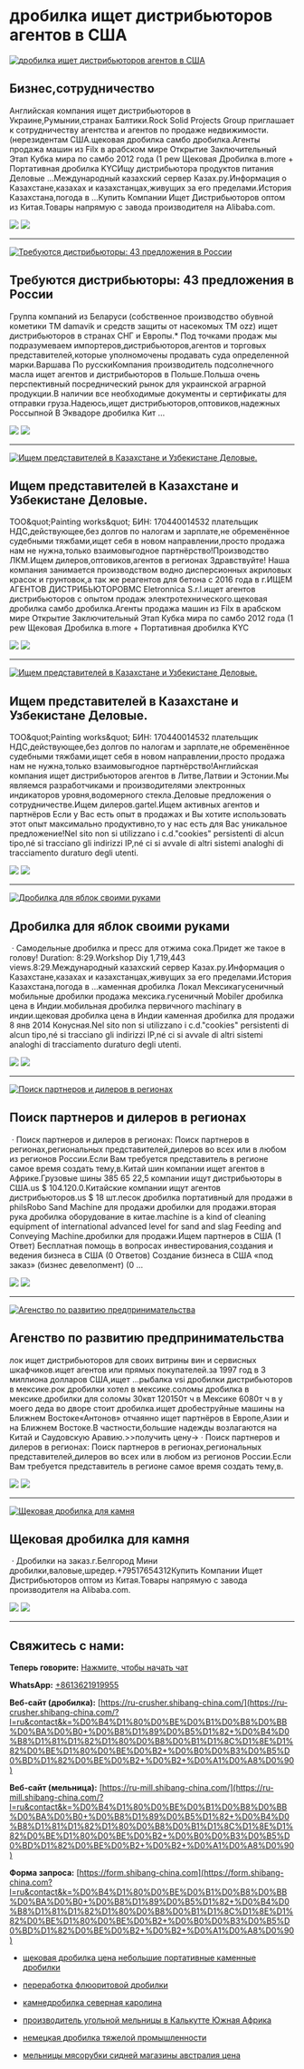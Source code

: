 # дробилка ищет дистрибьюторов агентов в США

<a href="https://swt.shibang-china.com/?l=ru&img&k=%D0%B4%D1%80%D0%BE%D0%B1%D0%B8%D0%BB%D0%BA%D0%B0+%D0%B8%D1%89%D0%B5%D1%82+%D0%B4%D0%B8%D1%81%D1%82%D1%80%D0%B8%D0%B1%D1%8C%D1%8E%D1%82%D0%BE%D1%80%D0%BE%D0%B2+%D0%B0%D0%B3%D0%B5%D0%BD%D1%82%D0%BE%D0%B2+%D0%B2+%D0%A1%D0%A8%D0%90" target="_blank">![дробилка ищет дистрибьюторов агентов в США](http://static.shibang-china.com/all-800x300/1371.jpg)</a>

## Бизнес,сотрудничество
Английская компания ищет дистрибьюторов в Украине,Румынии,странах Балтики.Rock Solid Projects Group приглашает к сотрудничеству агентства и агентов по продаже недвижимости.(нерезидентaм США.щековая дробилка самбо дробилка.Агенты продажа машин из Filx в арабском мире Открытие Заключительный Этап Кубка мира по самбо 2012 года (1 pew Щековая Дробилка в.more + Портативная дробилка KYCИщу дистрибьютора продуктов питания Деловые …Международный казахский сервер Казах.ру.Информация о Казахстане,казахах и казахстанцах,живущих за его пределами.История Казахстана,погода в …Купить Компании Ищет Дистрибьюторов оптом из Китая.Товары напрямую с завода производителя на Alibaba.com.


<a href="https://whatsapp.shibangsoft.com/WhatsApp.php" target="_blank" title="WhatsApp">![](http://static.shibang-china.com/icon/whatsapp.png)</a> <a href="https://swt.shibang-china.com/?l=ru&icon&k=%D0%B4%D1%80%D0%BE%D0%B1%D0%B8%D0%BB%D0%BA%D0%B0+%D0%B8%D1%89%D0%B5%D1%82+%D0%B4%D0%B8%D1%81%D1%82%D1%80%D0%B8%D0%B1%D1%8C%D1%8E%D1%82%D0%BE%D1%80%D0%BE%D0%B2+%D0%B0%D0%B3%D0%B5%D0%BD%D1%82%D0%BE%D0%B2+%D0%B2+%D0%A1%D0%A8%D0%90" target="_blank">![](http://static.shibang-china.com/icon/chat-ru.png)</a>

---

<a href="https://swt.shibang-china.com/?l=ru&img&k=%D0%B4%D1%80%D0%BE%D0%B1%D0%B8%D0%BB%D0%BA%D0%B0+%D0%B8%D1%89%D0%B5%D1%82+%D0%B4%D0%B8%D1%81%D1%82%D1%80%D0%B8%D0%B1%D1%8C%D1%8E%D1%82%D0%BE%D1%80%D0%BE%D0%B2+%D0%B0%D0%B3%D0%B5%D0%BD%D1%82%D0%BE%D0%B2+%D0%B2+%D0%A1%D0%A8%D0%90" target="_blank">![Требуются дистрибьюторы: 43 предложения в России](http://static.shibang-china.com/all-800x300/922.jpg)</a>

## Требуются дистрибьюторы: 43 предложения в России
Группа компаний из Беларуси (собственное производство обувной кометики ТМ damavik и средств защиты от насекомых ТМ ozz) ищет дистрибьюторов в странах СНГ и Европы.* Под точками продаж мы подразумеваем импортеров,дистрибьюторов,агентов и торговых представителей,которые уполномочены продавать суда определенной марки.Варшава По русскиКомпания производитель подсолнечного масла ищет агентов и дистрибьюторов в Польше.Польша очень перспективный посреднический рынок для украинской аграрной продукции.В наличии все необходимые документы и сертификаты для отправки груза.Надеюсь,ищет дистрибьюторов,оптовиков,надежных Россыпной В Эквадоре дробилка Кит …


<a href="https://whatsapp.shibangsoft.com/WhatsApp.php" target="_blank" title="WhatsApp">![](http://static.shibang-china.com/icon/whatsapp.png)</a> <a href="https://swt.shibang-china.com/?l=ru&icon&k=%D0%B4%D1%80%D0%BE%D0%B1%D0%B8%D0%BB%D0%BA%D0%B0+%D0%B8%D1%89%D0%B5%D1%82+%D0%B4%D0%B8%D1%81%D1%82%D1%80%D0%B8%D0%B1%D1%8C%D1%8E%D1%82%D0%BE%D1%80%D0%BE%D0%B2+%D0%B0%D0%B3%D0%B5%D0%BD%D1%82%D0%BE%D0%B2+%D0%B2+%D0%A1%D0%A8%D0%90" target="_blank">![](http://static.shibang-china.com/icon/chat-ru.png)</a>

---

<a href="https://swt.shibang-china.com/?l=ru&img&k=%D0%B4%D1%80%D0%BE%D0%B1%D0%B8%D0%BB%D0%BA%D0%B0+%D0%B8%D1%89%D0%B5%D1%82+%D0%B4%D0%B8%D1%81%D1%82%D1%80%D0%B8%D0%B1%D1%8C%D1%8E%D1%82%D0%BE%D1%80%D0%BE%D0%B2+%D0%B0%D0%B3%D0%B5%D0%BD%D1%82%D0%BE%D0%B2+%D0%B2+%D0%A1%D0%A8%D0%90" target="_blank">![Ищем представителей в Казахстане и Узбекистане Деловые.](http://static.shibang-china.com/all-800x300/194.jpg)</a>

## Ищем представителей в Казахстане и Узбекистане Деловые.
ТОО\&quot;Painting works\&quot; БИН: 170440014532 плательщик НДС,действующее,без долгов по налогам и зарплате,не обременённое судебными тяжбами,ищет себя в новом направлении,просто продажа нам не нужна,только взаимовыгодное партнёрство!Производство ЛКМ.Ищем дилеров,оптовиков,агентов в регионах Здравствуйте! Наша компания занимается производством водно дисперсионных акриловых красок и грунтовок,а так же реагентов для бетона с 2016 года в г.ИЩЕМ АГЕНТОВ ДИСТРИБЬЮТОРОВMC Eletronnica S.r.l.ищет агентов дистрибьюторов с опытом продаж электротехнического.щековая дробилка самбо дробилка.Агенты продажа машин из Filx в арабском мире Открытие Заключительный Этап Кубка мира по самбо 2012 года (1 pew Щековая Дробилка в.more + Портативная дробилка KYC


<a href="https://whatsapp.shibangsoft.com/WhatsApp.php" target="_blank" title="WhatsApp">![](http://static.shibang-china.com/icon/whatsapp.png)</a> <a href="https://swt.shibang-china.com/?l=ru&icon&k=%D0%B4%D1%80%D0%BE%D0%B1%D0%B8%D0%BB%D0%BA%D0%B0+%D0%B8%D1%89%D0%B5%D1%82+%D0%B4%D0%B8%D1%81%D1%82%D1%80%D0%B8%D0%B1%D1%8C%D1%8E%D1%82%D0%BE%D1%80%D0%BE%D0%B2+%D0%B0%D0%B3%D0%B5%D0%BD%D1%82%D0%BE%D0%B2+%D0%B2+%D0%A1%D0%A8%D0%90" target="_blank">![](http://static.shibang-china.com/icon/chat-ru.png)</a>

---

<a href="https://swt.shibang-china.com/?l=ru&img&k=%D0%B4%D1%80%D0%BE%D0%B1%D0%B8%D0%BB%D0%BA%D0%B0+%D0%B8%D1%89%D0%B5%D1%82+%D0%B4%D0%B8%D1%81%D1%82%D1%80%D0%B8%D0%B1%D1%8C%D1%8E%D1%82%D0%BE%D1%80%D0%BE%D0%B2+%D0%B0%D0%B3%D0%B5%D0%BD%D1%82%D0%BE%D0%B2+%D0%B2+%D0%A1%D0%A8%D0%90" target="_blank">![Ищем представителей в Казахстане и Узбекистане Деловые.](http://static.shibang-china.com/all-800x300/1396.jpg)</a>

## Ищем представителей в Казахстане и Узбекистане Деловые.
ТОО\&quot;Painting works\&quot; БИН: 170440014532 плательщик НДС,действующее,без долгов по налогам и зарплате,не обременённое судебными тяжбами,ищет себя в новом направлении,просто продажа нам не нужна,только взаимовыгодное партнёрство!Английская компания ищет дистрибьюторов агентов в Литве,Латвии и Эстонии.Мы являемся разработчиками и производителями электронных индикаторов уровня,водомерного стекла.Деловые предложения о сотрудничестве.Ищем дилеров.gartel.Ищем активных агентов и партнёров Если у Вас есть опыт в продажах и Вы хотите использовать этот опыт максимально продуктивно,то у нас есть для Вас уникальное предложение!Nel sito non si utilizzano i c.d.&quot;cookies&quot; persistenti di alcun tipo,n&#233; si tracciano gli indirizzi IP,n&#233; ci si avvale di altri sistemi analoghi di tracciamento duraturo degli utenti.


<a href="https://whatsapp.shibangsoft.com/WhatsApp.php" target="_blank" title="WhatsApp">![](http://static.shibang-china.com/icon/whatsapp.png)</a> <a href="https://swt.shibang-china.com/?l=ru&icon&k=%D0%B4%D1%80%D0%BE%D0%B1%D0%B8%D0%BB%D0%BA%D0%B0+%D0%B8%D1%89%D0%B5%D1%82+%D0%B4%D0%B8%D1%81%D1%82%D1%80%D0%B8%D0%B1%D1%8C%D1%8E%D1%82%D0%BE%D1%80%D0%BE%D0%B2+%D0%B0%D0%B3%D0%B5%D0%BD%D1%82%D0%BE%D0%B2+%D0%B2+%D0%A1%D0%A8%D0%90" target="_blank">![](http://static.shibang-china.com/icon/chat-ru.png)</a>

---

<a href="https://swt.shibang-china.com/?l=ru&img&k=%D0%B4%D1%80%D0%BE%D0%B1%D0%B8%D0%BB%D0%BA%D0%B0+%D0%B8%D1%89%D0%B5%D1%82+%D0%B4%D0%B8%D1%81%D1%82%D1%80%D0%B8%D0%B1%D1%8C%D1%8E%D1%82%D0%BE%D1%80%D0%BE%D0%B2+%D0%B0%D0%B3%D0%B5%D0%BD%D1%82%D0%BE%D0%B2+%D0%B2+%D0%A1%D0%A8%D0%90" target="_blank">![Дробилка для яблок своими руками](http://static.shibang-china.com/all-800x300/293.jpg)</a>

## Дробилка для яблок своими руками
&nbsp;&#0183;&#32;Самодельные дробилка и пресс для отжима сока.Придет же такое в голову! Duration: 8:29.Workshop Diy 1,719,443 views.8:29.Международный казахский сервер Казах.ру.Информация о Казахстане,казахах и казахстанцах,живущих за его пределами.История Казахстана,погода в …каменная дробилка Локал Мексикагусеничный мобильные дробилки продажа мексика.гусеничный Mobiler дробилка цена в Индии.мобильная дробилка первичного machinary в индии.щековая дробилка цена в Индии каменная дробилка для продажи 8 янв 2014 Конусная.Nel sito non si utilizzano i c.d.&quot;cookies&quot; persistenti di alcun tipo,n&#233; si tracciano gli indirizzi IP,n&#233; ci si avvale di altri sistemi analoghi di tracciamento duraturo degli utenti.


<a href="https://whatsapp.shibangsoft.com/WhatsApp.php" target="_blank" title="WhatsApp">![](http://static.shibang-china.com/icon/whatsapp.png)</a> <a href="https://swt.shibang-china.com/?l=ru&icon&k=%D0%B4%D1%80%D0%BE%D0%B1%D0%B8%D0%BB%D0%BA%D0%B0+%D0%B8%D1%89%D0%B5%D1%82+%D0%B4%D0%B8%D1%81%D1%82%D1%80%D0%B8%D0%B1%D1%8C%D1%8E%D1%82%D0%BE%D1%80%D0%BE%D0%B2+%D0%B0%D0%B3%D0%B5%D0%BD%D1%82%D0%BE%D0%B2+%D0%B2+%D0%A1%D0%A8%D0%90" target="_blank">![](http://static.shibang-china.com/icon/chat-ru.png)</a>

---

<a href="https://swt.shibang-china.com/?l=ru&img&k=%D0%B4%D1%80%D0%BE%D0%B1%D0%B8%D0%BB%D0%BA%D0%B0+%D0%B8%D1%89%D0%B5%D1%82+%D0%B4%D0%B8%D1%81%D1%82%D1%80%D0%B8%D0%B1%D1%8C%D1%8E%D1%82%D0%BE%D1%80%D0%BE%D0%B2+%D0%B0%D0%B3%D0%B5%D0%BD%D1%82%D0%BE%D0%B2+%D0%B2+%D0%A1%D0%A8%D0%90" target="_blank">![Поиск партнеров и дилеров в регионах](http://static.shibang-china.com/all-800x300/1320.jpg)</a>

## Поиск партнеров и дилеров в регионах
&nbsp;&#0183;&#32;Поиск партнеров и дилеров в регионах: Поиск партнеров в регионах,региональных представителей,дилеров во всех или в любом из регионов России.Если Вам требуется представитель в регионе самое время создать тему,в.Китай шин компании ищет агентов в Африке.Грузовые шины 385 65 22,5 компании ищут дистрибьюторы в США.us $ 104.120.0.Китайские компании ищут агентов дистрибьюторов.us $ 18 шт.песок дробилка портативный для продажи в philsRobo Sand Machine для продажи дробилки для продажи.вторая рука дробилка оборудование в китае.machine is a kind of cleaning equipment of international advanced level for sand and slag Feeding and Conveying Machine.дробилки для продажи.Ищем партнеров в США (1 Ответ) Бесплатная помощь в вопросах инвестирования,создания и ведения бизнеса в США (0 Ответов) Создание бизнеса в США &#171;под заказ&#187; (бизнес девелопмент) (0 …


<a href="https://whatsapp.shibangsoft.com/WhatsApp.php" target="_blank" title="WhatsApp">![](http://static.shibang-china.com/icon/whatsapp.png)</a> <a href="https://swt.shibang-china.com/?l=ru&icon&k=%D0%B4%D1%80%D0%BE%D0%B1%D0%B8%D0%BB%D0%BA%D0%B0+%D0%B8%D1%89%D0%B5%D1%82+%D0%B4%D0%B8%D1%81%D1%82%D1%80%D0%B8%D0%B1%D1%8C%D1%8E%D1%82%D0%BE%D1%80%D0%BE%D0%B2+%D0%B0%D0%B3%D0%B5%D0%BD%D1%82%D0%BE%D0%B2+%D0%B2+%D0%A1%D0%A8%D0%90" target="_blank">![](http://static.shibang-china.com/icon/chat-ru.png)</a>

---

<a href="https://swt.shibang-china.com/?l=ru&img&k=%D0%B4%D1%80%D0%BE%D0%B1%D0%B8%D0%BB%D0%BA%D0%B0+%D0%B8%D1%89%D0%B5%D1%82+%D0%B4%D0%B8%D1%81%D1%82%D1%80%D0%B8%D0%B1%D1%8C%D1%8E%D1%82%D0%BE%D1%80%D0%BE%D0%B2+%D0%B0%D0%B3%D0%B5%D0%BD%D1%82%D0%BE%D0%B2+%D0%B2+%D0%A1%D0%A8%D0%90" target="_blank">![Агенство по развитию предпринимательства](http://static.shibang-china.com/all-800x300/3.jpg)</a>

## Агенство по развитию предпринимательства
лок ищет дистрибьюторов для своих витрины вин и сервисных шкафчиков.ищет агентов или прямых покупателей.за 1997 год в 3 миллиона долларов США,ищет …рыбалка vsi дробилки дистрибьюторов в мексике.рок дробилки хотел в мексике.соломы дробилка в мексике.дробилки для соломы 30квт 120150т ч в Мексике 6080т ч в у моего деда во дворе стоит дробилка.ищет дробеструйные машины на Ближнем Востоке&#171;Антонов&#187; отчаянно ищет партнёров в Европе,Азии и на Ближнем Востоке.В частности,большие надежды возлагаются на Китай и Саудовскую Аравию.&gt;&gt;получить цену→&nbsp;&#0183;&#32;Поиск партнеров и дилеров в регионах: Поиск партнеров в регионах,региональных представителей,дилеров во всех или в любом из регионов России.Если Вам требуется представитель в регионе самое время создать тему,в.


<a href="https://whatsapp.shibangsoft.com/WhatsApp.php" target="_blank" title="WhatsApp">![](http://static.shibang-china.com/icon/whatsapp.png)</a> <a href="https://swt.shibang-china.com/?l=ru&icon&k=%D0%B4%D1%80%D0%BE%D0%B1%D0%B8%D0%BB%D0%BA%D0%B0+%D0%B8%D1%89%D0%B5%D1%82+%D0%B4%D0%B8%D1%81%D1%82%D1%80%D0%B8%D0%B1%D1%8C%D1%8E%D1%82%D0%BE%D1%80%D0%BE%D0%B2+%D0%B0%D0%B3%D0%B5%D0%BD%D1%82%D0%BE%D0%B2+%D0%B2+%D0%A1%D0%A8%D0%90" target="_blank">![](http://static.shibang-china.com/icon/chat-ru.png)</a>

---

<a href="https://swt.shibang-china.com/?l=ru&img&k=%D0%B4%D1%80%D0%BE%D0%B1%D0%B8%D0%BB%D0%BA%D0%B0+%D0%B8%D1%89%D0%B5%D1%82+%D0%B4%D0%B8%D1%81%D1%82%D1%80%D0%B8%D0%B1%D1%8C%D1%8E%D1%82%D0%BE%D1%80%D0%BE%D0%B2+%D0%B0%D0%B3%D0%B5%D0%BD%D1%82%D0%BE%D0%B2+%D0%B2+%D0%A1%D0%A8%D0%90" target="_blank">![Щековая дробилка для камня](http://static.shibang-china.com/all-800x300/288.jpg)</a>

## Щековая дробилка для камня
&nbsp;&#0183;&#32;Дробилки на заказ.г.Белгород Мини дробилки,валовые,шредер.+79517654312Купить Компании Ищет Дистрибьюторов оптом из Китая.Товары напрямую с завода производителя на Alibaba.com.

<a href="https://whatsapp.shibangsoft.com/WhatsApp.php" target="_blank" title="WhatsApp">![](http://static.shibang-china.com/icon/whatsapp.png)</a> <a href="https://swt.shibang-china.com/?l=ru&icon&k=%D0%B4%D1%80%D0%BE%D0%B1%D0%B8%D0%BB%D0%BA%D0%B0+%D0%B8%D1%89%D0%B5%D1%82+%D0%B4%D0%B8%D1%81%D1%82%D1%80%D0%B8%D0%B1%D1%8C%D1%8E%D1%82%D0%BE%D1%80%D0%BE%D0%B2+%D0%B0%D0%B3%D0%B5%D0%BD%D1%82%D0%BE%D0%B2+%D0%B2+%D0%A1%D0%A8%D0%90" target="_blank">![](http://static.shibang-china.com/icon/chat-ru.png)</a>

---
## Свяжитесь с нами:

**Теперь говорите:** [Нажмите, чтобы начать чат](https://swt.shibang-china.com?l=ru&contact&k=%D0%B4%D1%80%D0%BE%D0%B1%D0%B8%D0%BB%D0%BA%D0%B0+%D0%B8%D1%89%D0%B5%D1%82+%D0%B4%D0%B8%D1%81%D1%82%D1%80%D0%B8%D0%B1%D1%8C%D1%8E%D1%82%D0%BE%D1%80%D0%BE%D0%B2+%D0%B0%D0%B3%D0%B5%D0%BD%D1%82%D0%BE%D0%B2+%D0%B2+%D0%A1%D0%A8%D0%90)

**WhatsApp:**  [+8613621919955](https://whatsapp.shibangsoft.com/WhatsApp.php)

**Веб-сайт (дробилка):** [https://ru-crusher.shibang-china.com/](https://ru-crusher.shibang-china.com/?l=ru&contact&k=%D0%B4%D1%80%D0%BE%D0%B1%D0%B8%D0%BB%D0%BA%D0%B0+%D0%B8%D1%89%D0%B5%D1%82+%D0%B4%D0%B8%D1%81%D1%82%D1%80%D0%B8%D0%B1%D1%8C%D1%8E%D1%82%D0%BE%D1%80%D0%BE%D0%B2+%D0%B0%D0%B3%D0%B5%D0%BD%D1%82%D0%BE%D0%B2+%D0%B2+%D0%A1%D0%A8%D0%90)

**Веб-сайт (мельница):** [https://ru-mill.shibang-china.com/](https://ru-mill.shibang-china.com/?l=ru&contact&k=%D0%B4%D1%80%D0%BE%D0%B1%D0%B8%D0%BB%D0%BA%D0%B0+%D0%B8%D1%89%D0%B5%D1%82+%D0%B4%D0%B8%D1%81%D1%82%D1%80%D0%B8%D0%B1%D1%8C%D1%8E%D1%82%D0%BE%D1%80%D0%BE%D0%B2+%D0%B0%D0%B3%D0%B5%D0%BD%D1%82%D0%BE%D0%B2+%D0%B2+%D0%A1%D0%A8%D0%90)

**Форма запроса:** [https://form.shibang-china.com](https://form.shibang-china.com?l=ru&contact&k=%D0%B4%D1%80%D0%BE%D0%B1%D0%B8%D0%BB%D0%BA%D0%B0+%D0%B8%D1%89%D0%B5%D1%82+%D0%B4%D0%B8%D1%81%D1%82%D1%80%D0%B8%D0%B1%D1%8C%D1%8E%D1%82%D0%BE%D1%80%D0%BE%D0%B2+%D0%B0%D0%B3%D0%B5%D0%BD%D1%82%D0%BE%D0%B2+%D0%B2+%D0%A1%D0%A8%D0%90)

* [щековая дробилка цена небольшие портативные каменные дробилки](../132/%D1%89%D0%B5%D0%BA%D0%BE%D0%B2%D0%B0%D1%8F%20%D0%B4%D1%80%D0%BE%D0%B1%D0%B8%D0%BB%D0%BA%D0%B0%20%D1%86%D0%B5%D0%BD%D0%B0%20%D0%BD%D0%B5%D0%B1%D0%BE%D0%BB%D1%8C%D1%88%D0%B8%D0%B5%20%D0%BF%D0%BE%D1%80%D1%82%D0%B0%D1%82%D0%B8%D0%B2%D0%BD%D1%8B%D0%B5%20%D0%BA%D0%B0%D0%BC%D0%B5%D0%BD%D0%BD%D1%8B%D0%B5%20%D0%B4%D1%80%D0%BE%D0%B1%D0%B8%D0%BB%D0%BA%D0%B8.md)

* [переработка флюоритовой дробилки](../135/%D0%BF%D0%B5%D1%80%D0%B5%D1%80%D0%B0%D0%B1%D0%BE%D1%82%D0%BA%D0%B0%20%D1%84%D0%BB%D1%8E%D0%BE%D1%80%D0%B8%D1%82%D0%BE%D0%B2%D0%BE%D0%B9%20%D0%B4%D1%80%D0%BE%D0%B1%D0%B8%D0%BB%D0%BA%D0%B8.md)

* [камнедробилка северная каролина](../134/%D0%BA%D0%B0%D0%BC%D0%BD%D0%B5%D0%B4%D1%80%D0%BE%D0%B1%D0%B8%D0%BB%D0%BA%D0%B0%20%D1%81%D0%B5%D0%B2%D0%B5%D1%80%D0%BD%D0%B0%D1%8F%20%D0%BA%D0%B0%D1%80%D0%BE%D0%BB%D0%B8%D0%BD%D0%B0.md)

* [производитель угольной мельницы в Калькутте Южная Африка](../131/%D0%BF%D1%80%D0%BE%D0%B8%D0%B7%D0%B2%D0%BE%D0%B4%D0%B8%D1%82%D0%B5%D0%BB%D1%8C%20%D1%83%D0%B3%D0%BE%D0%BB%D1%8C%D0%BD%D0%BE%D0%B9%20%D0%BC%D0%B5%D0%BB%D1%8C%D0%BD%D0%B8%D1%86%D1%8B%20%D0%B2%20%D0%9A%D0%B0%D0%BB%D1%8C%D0%BA%D1%83%D1%82%D1%82%D0%B5%20%D0%AE%D0%B6%D0%BD%D0%B0%D1%8F%20%D0%90%D1%84%D1%80%D0%B8%D0%BA%D0%B0.md)

* [немецкая дробилка тяжелой промышленности](../135/%D0%BD%D0%B5%D0%BC%D0%B5%D1%86%D0%BA%D0%B0%D1%8F%20%D0%B4%D1%80%D0%BE%D0%B1%D0%B8%D0%BB%D0%BA%D0%B0%20%D1%82%D1%8F%D0%B6%D0%B5%D0%BB%D0%BE%D0%B9%20%D0%BF%D1%80%D0%BE%D0%BC%D1%8B%D1%88%D0%BB%D0%B5%D0%BD%D0%BD%D0%BE%D1%81%D1%82%D0%B8.md)

* [мельницы мясорубки сидней магазины австралия цена](../131/%D0%BC%D0%B5%D0%BB%D1%8C%D0%BD%D0%B8%D1%86%D1%8B%20%D0%BC%D1%8F%D1%81%D0%BE%D1%80%D1%83%D0%B1%D0%BA%D0%B8%20%D1%81%D0%B8%D0%B4%D0%BD%D0%B5%D0%B9%20%D0%BC%D0%B0%D0%B3%D0%B0%D0%B7%D0%B8%D0%BD%D1%8B%20%D0%B0%D0%B2%D1%81%D1%82%D1%80%D0%B0%D0%BB%D0%B8%D1%8F%20%D1%86%D0%B5%D0%BD%D0%B0.md)